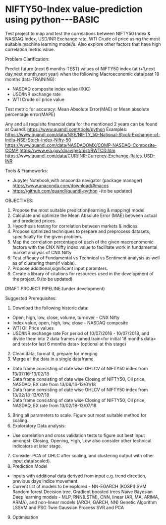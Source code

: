 # NIFTY50-Index value-prediction using python---BASIC
Test project to map and test the correlations between NIFTY50 Index &amp; NASDAQ Index, USD/INR Exchange rate, WTI Crude oil price using the most suitable machine learning model/s. Also explore other factors that have high correlation metric value.

Problem Clarification:

Predict future (next 6 months-TEST) values of NIFTY50 index (at t+1,next day,next month,next year) when the following Macroeconomic data(past 18 months data-TRAINING):

* NASDAQ composite index value (IXIC)
* USD/INR exchange rate
* WTI Crude oil price value

Test metric for accuracy: Mean Absolute Error(MAE) or Mean absolute percentage error(MAPE)

Any and all requisite financial data for the mentioned 2 years can be found at Quandl.
https://www.quandl.com/tools/python
Examples:
https://www.quandl.com/data/NSE/NIFTY_50-National-Stock-Exchange-of-India-NSE-Stock-Index-Nifty-50
https://www.quandl.com/data/NASDAQOMX/COMP-NASDAQ-Composite-COMP
https://www.eia.gov/dnav/pet/hist/RWTCD.htm
https://www.quandl.com/data/CUR/INR-Currency-Exchange-Rates-USD-INR

Tools & Frameworks: 
- Jupyter Notebook,with anaconda navigator (package manager) https://www.anaconda.com/download/#macos
- https://github.com/quandl/quandl-python
-(to be updated)

OBJECTIVES:
1. Propose the most suitable prediction(learning & mapping) model.
2. Calculate and optimize the Mean Absolute Error (MAE) between actual and predicted prices.
3. Hypothesis testing for correlation between markets & indices.
4. Propose optimized techniques to prepare and preprocess datasets, specifically for the given problem. 
5. Map the correlation percentage of each of the given macroenomonic factors with the CNX Nifty index value to facilitate work in fundamental market analysis of CNX Nifty
6. Test efficacy of Fundamental vs Technical vs Sentiment analysis as well as of clustering them(if viable).
7. Propose additional,significant input paramters.
8. Create a library of citations for resources used in the development of the project.
9.(to be updated)

DRAFT PROJECT PIPELINE:(under development)

Suggested Prerequisites: 

1. Download the following historic data:
* Open, high, low, close, volume, turnover - CNX Nifty
* Index value, open, high, low, close - NASDAQ composite
* WTI Oil Price values
* USD/INR exchange rate
       For period of  10/07/2016 - 10/07/2018, and divide them into 2 data frames named train<for initial 18 months data> and test<for last 6 months data> (optional at this stage)

2. Clean data, format it, prepare for merging
3. Merge all the data in a single dataframe
* Data frame consisting of date wise OHLCV of NIFTY50 index from 13/07/16-13/02/18
* Data frame consisting of date wise Closing of NIFTY50, Oil price, NASDAQ, EX rate from 13/06/16-13/01/18
*  Data frame consisting of date wise OHLCV of NIFTY50 index from 13/02/18-13/07/18
* Data frame consisting of date wise Closing of NIFTY50, Oil price, NASDAQ, EX rate from 13/02/18-13/07/18
5. Bring all parameters to scale. Figure out most suitable method for scaling. 
6. Exploratory Data analysis:
* Use correlation and cross validation tests to figure out best input amongst: Closing, Opening, High, Low also consider other technical indicators at later stage. 
7. Consider PCA of OHLC after scaling, and clustering output with other input data(scaled).
8. Prediction Model
*  inputs with additional data derived from input e.g. trend direction, previous days indice movement
* Current list of models to be explored - 
NN-EGARCH (KOSPI)
SVM
Random forest
Decision tree, Gradient boosted trees
Naive Bayesian
Deep learning models - MLP, RNN(LSTM), CNN,
linear (AR, MA, ARIMA, ARMA), and non-linear models (ARCH, GARCH, NN)
Genetic Algorithm
LSSVM and PSO
Twin Gaussian Process
SVR and PCA
9. Optimisation
